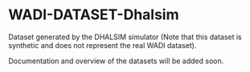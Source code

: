 # WADI-DATASET-Dhalsim
Dataset generated by the DHALSIM simulator (Note that this dataset is synthetic and does not represent the real WADI dataset). 

Documentation and overview of the datasets will be added soon. 
